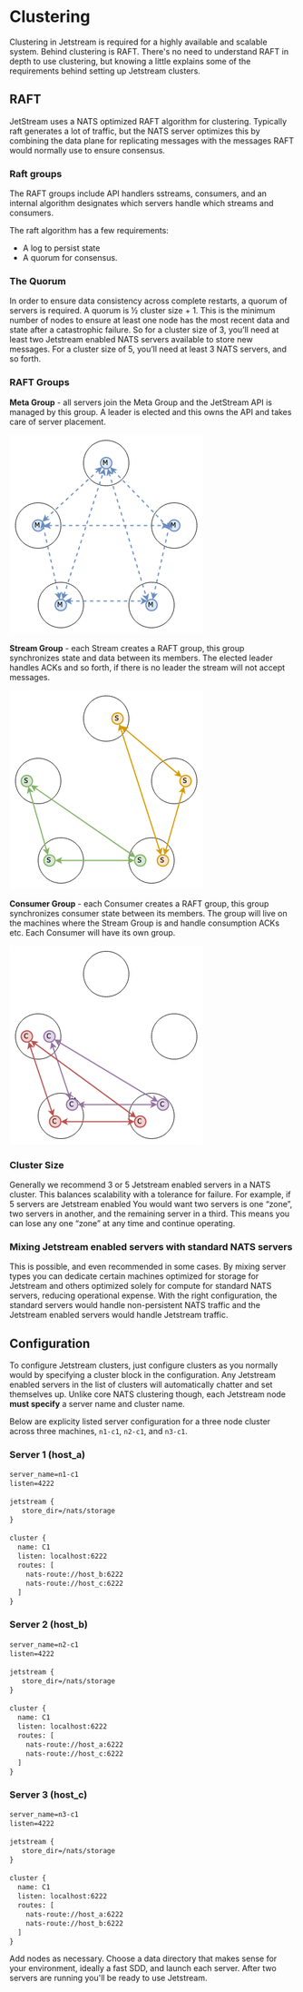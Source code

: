 # Clustering

Clustering in Jetstream is required for a highly available and scalable system.  Behind
clustering is RAFT.  There's no need to understand RAFT in depth to use clustering, but knowing a little explains some of the requirements behind setting up Jetstream clusters.

## RAFT
JetStream uses a NATS optimized RAFT algorithm for clustering.  Typically raft generates a lot of traffic, but the NATS server optimizes this by combining the data plane for replicating messages with the messages RAFT would normally use to ensure consensus.

### Raft groups
The RAFT groups include API handlers sstreams, consumers, and an internal algorithm designates which servers handle which streams and consumers.

The raft algorithm has a few requirements:
- A log to persist state
- A quorum for consensus. 

### The Quorum
In order to ensure data consistency across complete restarts, a quorum of servers is required.  A quorum is ½ cluster size + 1.  This is the minimum number of nodes to ensure at least one node has the most recent data and state after a catastrophic failure.  So for a cluster size of 3, you’ll need at least two Jetstream enabled NATS servers available to store new messages. For a cluster size of 5, you’ll need at least 3 NATS servers, and so forth.

### RAFT Groups

**Meta Group** - all servers join the Meta Group and the JetStream API is managed by this group. A leader is elected and this owns the API and takes care of server placement.

![Meta Group](../../assets/images/meta-group.png)

**Stream Group** - each Stream creates a RAFT group, this group synchronizes state and data between its members. The elected leader handles ACKs and so forth, if there is no leader the stream will not accept messages.

![Stream Groups](../../assets/images/stream-groups.png)

**Consumer Group** - each Consumer creates a RAFT group, this group synchronizes consumer state between its members. The group will live on the machines where the Stream Group is and handle consumption ACKs etc.  Each Consumer will have its own group.

![Consumer Groups](../../assets/images/consumer-groups.png)

### Cluster Size
Generally we recommend 3 or 5 Jetstream enabled servers in a NATS cluster.  This balances scalability with a tolerance for failure.  For example, if 5 servers are Jetstream enabled You would want two servers is one “zone”, two servers in another, and the remaining server in a third.  This means you can lose any one “zone” at any time and continue operating.

### Mixing Jetstream enabled servers with standard NATS servers

This is possible, and even recommended in some cases.  By mixing server types you can dedicate certain machines optimized for storage for Jetstream and others optimized solely for compute for standard NATS servers, reducing operational expense.  With the right configuration, the standard servers would handle non-persistent NATS traffic and the Jetstream enabled servers would handle Jetstream traffic.  

## Configuration

To configure Jetstream clusters, just configure clusters as you normally would by specifying a cluster block in the configuration.  Any Jetstream enabled servers in the list of clusters will automatically chatter and set themselves up.  Unlike core NATS clustering though, each Jetstream node **must specify** a server name and cluster name.

Below are explicity listed server configuration for a three node cluster across three machines, `n1-c1`, `n2-c1`, and `n3-c1`.

### Server 1 (host_a)

```nohighlight
server_name=n1-c1
listen=4222

jetstream {
   store_dir=/nats/storage
}

cluster {
  name: C1
  listen: localhost:6222
  routes: [
    nats-route://host_b:6222
    nats-route://host_c:6222
  ]
}
```

### Server 2 (host_b)

```nohighlight
server_name=n2-c1
listen=4222

jetstream {
   store_dir=/nats/storage
}

cluster {
  name: C1
  listen: localhost:6222
  routes: [
    nats-route://host_a:6222
    nats-route://host_c:6222
  ]
}
```

### Server 3 (host_c)

```nohighlight
server_name=n3-c1
listen=4222

jetstream {
   store_dir=/nats/storage
}

cluster {
  name: C1
  listen: localhost:6222
  routes: [
    nats-route://host_a:6222
    nats-route://host_b:6222
  ]
}
```

Add nodes as necessary.  Choose a data directory that makes sense for your environment, ideally a fast SDD, and launch each server.  After two servers are running you'll be ready to use Jetstream.